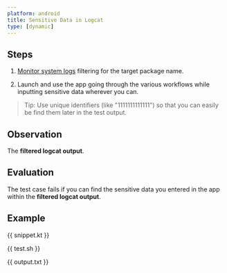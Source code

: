 ```yaml
---
platform: android
title: Sensitive Data in Logcat
type: [dynamic]
---
```


## Steps

1. [Monitor system logs](https://mas.owasp.org/MASTG/techniques/android/MASTG-TECH-0009/) filtering for the target package name.

2. Launch and use the app going through the various workflows while inputting sensitive data wherever you can.

> Tip: Use unique identifiers (like "1111111111111") so that you can easily be find them later in the test output.

## Observation

The **filtered logcat output**.

## Evaluation

The test case fails if you can find the sensitive data you entered in the app within the **filtered logcat output**.

## Example

{{ snippet.kt }}

{{ test.sh }}

{{ output.txt }}
